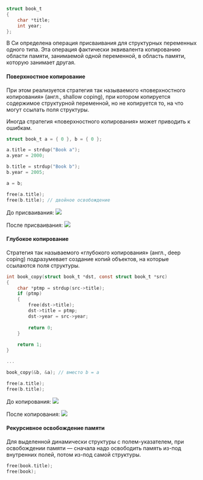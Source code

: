 
```c
struct book_t
{
	char *title;
	int year;
};
```

В Си определена операция присваивания для структурных переменных одного типа. Эта операция фактически эквивалента копированию области памяти, занимаемой одной переменной, в область памяти, которую занимает другая.

#### **Поверхностное копирование**

При этом реализуется стратегия так называемого «поверхностного копирования» (англ., shallow coping), при котором копируется содержимое структурной переменной, но не копируется то, на что могут ссылать поля структуры.

Иногда стратегия «поверхностного копирования» может приводить к ошибкам.

```c
struct book_t a = { 0 }, b = { 0 };

a.title = strdup("Book a");
a.year = 2000;

b.title = strdup("Book b");
b.year = 2005;

a = b;

free(a.title); 
free(b.title); // двойное освобождение
```

До присваивания:
![](<../__res__/Pasted image 20250102165935.png>)

После присваивания:
![](<../__res__/Pasted image 20250102170008.png>)

#### **Глубокое копирование**

Стратегия так называемого «глубокого копирования» (англ., deep coping) подразумевает создание копий объектов, на которые ссылаются поля структуры.

```c
int book_copy(struct book_t *dst, const struct book_t *src)
{
	char *ptmp = strdup(src->title);
	if (ptmp)
	{
		free(dst->title);
		dst->title = ptmp;
		dst->year = src->year;
		
		return 0;
	}
	
	return 1;
}

...

book_copy(&b, &a); // вместо b = a

free(a.title);
free(b.title);
```


До копирования:
![](<../__res__/Pasted image 20250102165935.png>)

После копирования:
![](<../__res__/Pasted image 20250102170553.png>)

#### **Рекурсивное освобождение памяти**

Для выделенной динамически структуры с полем-указателем, при освобождении памяти — сначала надо освободить память из-под внутренних полей, потом из-под самой структуры.

```c
free(book.title);
free(book);
```